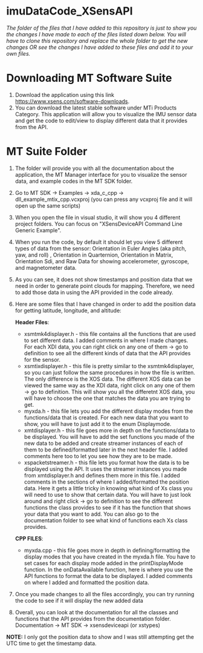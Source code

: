 # imuDataCode_XSensAPI

*The folder of the files that I have added to this repository is just to show you the changes I have made to each of the files listed down below. You will have to clone this repository and replace the whole folder to get the new changes OR see the changes I have added to these files and add it to your own files.*

# Downloading MT Software Suite
1. Download the application using this link https://www.xsens.com/software-downloads. 
2. You can download the latest stable software under MTi Products Category. This application will allow you to visualize the IMU sensor data and get the code to edit/view to display different data that it provides from the API.

# MT Suite Folder
1. The folder will provide you with all the documentation about the application, the MT Manager interface for you to visualize the sensor data, and example codes in the MT SDK folder.
2. Go to MT SDK -> Examples -> xda_c_cpp -> dll_example_mtix_cpp.vcxproj (you can press any vcxproj file and it will open up the same scripts)
3. When you open the file in visual studio, it will show you 4 different project folders. You can focus on "XSensDeviceAPI Command Line Generic Example". 
4. When you run the code, by default it should let you view 5 different types of data from the sensor: Orientation in Euler Angles (aka pitch, yaw, and roll) , Orientation in Quarternion, Orientation in Matrix, Orientation Sdi, and Raw Data for showing accelerometer, gyroscope, and magnetometer data.
5. As you can see, it does not show timestamps and position data that we need in order to generate point clouds for mapping. Therefore, we need to add those data in using the API provided in the code already.
6. Here are some files that I have changed in order to add the position data for getting latitude, longitude, and altitude:
   
   **Header Files**:
   - xsmtmk4displayer.h  -  this file contains all the functions that are used to set different data. I added comments in where I made changes. For each XDI data, you can right click on any one of them -> go to definition to see all the different kinds of data that the API provides for the sensor. 
   - xsmtixdisplayer.h  -  this file is pretty similar to the xsmtmk4displayer, so you can just follow the same procedures in how the file is written. The only difference is the XOS data. The different XOS data can be viewed the same way as the XDI data, right click on any one of them -> go to definition. This will show you all the differetnt XOS data, you will have to choose the one that matches the data you are trying to get.
   - myxda.h  -  this file lets you add the different display modes from the functions/data that is created. For each new data that you want to show, you will have to just add it to the enum Displaymode. 
   - xmtdisplayer.h  -  this file goes more in depth on the functions/data to be displayed. You will have to add the set functions you made of the new data to be added and create streamer instances of each of them to be defined/formatted later in the next header file. I added comments here too to let you see how they are to be made.
   - xspacketstreamer.h  -  this file lets you format how the data is to be displayed using the API. It uses the streamer instances you made from xmtdisplayer.h and defines them more in this file. I added comments in the sections of where I added/formatted the position data. Here it gets a little tricky in knowing what kind of Xs class you will need to use to show that certain data. You will have to just look around and right click -> go to definition to see the different functions the class provides to see if it has the function that shows your data that you want to add. You can also go to the documentation folder to see what kind of functions each Xs class provides. 
   
    **CPP FILES**:
    - myxda.cpp  -  this file goes more in depth in defining/formatting the display modes that you have created in the myxda.h file. You have to set cases for each display mode added in the printDisplayMode function. In the onDataAvailable function, here is where you use the API functions to format the data to be displayed. I added comments on where I added and formatted the position data.
  
  7. Once you made changes to all the files accordingly, you can try running the code to see if it will display the new added data
  8. Overall, you can look at the documentation for all the classes and functions that the API provides from the documentation folder. Documentation -> MT SDK -> xsensdeviceapi (or xstypes)
  
  **NOTE:** I only got the position data to show and I was still attempting get the UTC time to get the timestamp data. 
